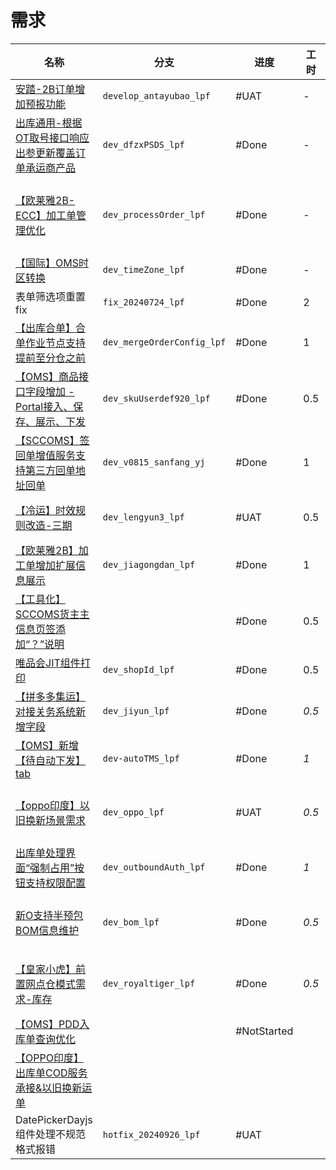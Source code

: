 # 需求

| 名称                                                                                                                                                           | 分支                         | 进度          | 工时    | 事项                              | 备注    |
| ------------------------------------------------------------------------------------------------------------------------------------------------------------ | -------------------------- | ----------- | ----- | ------------------------------- | ----- |
| [安踏-2B订单增加预报功能](https://sfyun-sit.sf-express.com/console/sfcicd/work/issueDetail/story?issueId=2136646&projectId=1832&iterativeId=38678)                     | `develop_antayubao_lpf`    | #UAT        | -     |                                 |       |
| [出库通用-根据OT取号接口响应出参更新覆盖订单承运商产品](https://confluence.sf-express.com/pages/viewpage.action?pageId=405158442)                                                     | `dev_dfzxPSDS_lpf`         | #Done       | -     |                                 |       |
| [【欧莱雅2B-ECC】加工单管理优化](https://sfyun-sit.sf-express.com/console/sfcicd/work/issueDetail/story?issueId=2456688&projectId=1832&iterativeId=46490)                | `dev_processOrder_lpf`     | #Done       | -     | 欧莱雅华南 CDC 项目支持（专项成本）-KJ24047309 |       |
| [【国际】OMS时区转换](https://sfyun-sit.sf-express.com/console/sfcicd/work/issueDetail/story?issueId=2406462&projectId=1832&iterativeId=46490)                       | `dev_timeZone_lpf`         | #Done       | -     | 国际供应链底盘建设                       |       |
| 表单筛选项重置 fix                                                                                                                                                  | `fix_20240724_lpf`         | #Done       | 2     | 底盘架构治理                          |       |
| [【出库合单】合单作业节点支持提前至分仓之前](https://confluence.sf-express.com/pages/viewpage.action?pageId=414015173)                                                            | `dev_mergeOrderConfig_lpf` | #Done       | 1     | 区域日常运维 -KJ24019708              |       |
| [【OMS】商品接口字段增加 - Portal接入、保存、展示、下发](https://sfyun-sit.sf-express.com/console/sfcicd/work/issueDetail/story?issueId=2512885&projectId=1832&iterativeId=47520) | `dev_skuUserdef920_lpf`    | #Done       | 0.5   | 汤臣倍健武汉仓项目支持                     |       |
| [【SCCOMS】签回单增值服务支持第三方回单地址回单](https://sfyun-sit.sf-express.com/console/sfcicd/work/issueDetail/story?issueId=2510378&projectId=1832&iterativeId=47520 )       | `dev_v0815_sanfang_yj`     | #Done       | 1     | 区域日常运维 -KJ24019708              |       |
| [【冷运】时效规则改造-三期](https://sfyun-sit.sf-express.com/console/sfcicd/work/issueDetail/story?issueId=2525031&projectId=1832&iterativeId=47769 )                    | `dev_lengyun3_lpf`         | #UAT        | 0.5   | 冷运仓储产品项目 -KJ23121497            |       |
| [【欧莱雅2B】加工单增加扩展信息展示](https://sfyun-sit.sf-express.com/console/sfcicd/work/issueDetail/story?issueId=2524443&projectId=1832&iterativeId=47782)                | `dev_jiagongdan_lpf`       | #Done       | 1     | 欧莱雅仓配一体建设 -KJ24016472           |       |
| [【工具化】SCCOMS货主主信息页签添加“？”说明](https://sfyun-sit.sf-express.com/console/sfcicd/work/issueDetail/story?issueId=2512866&projectId=1832&iterativeId=46601 )        |                            | #Done       | 0.5   | 客户接入工具化 -KJ24012732             |       |
| [唯品会JIT组件打印](https://sfyun-sit.sf-express.com/console/sfcicd/work/issueDetail/story?issueId=2530078&projectId=1832&iterativeId=47769&VNK=6c4753bd)           | `dev_shopId_lpf`           | #Done       | 0.5   | 总部 O 线日常迭代及运维                   |       |
| [【拼多多集运】对接关务系统新增字段](https://sfyun-sit.sf-express.com/console/sfcicd/work/issueDetail/story?issueId=2537303&projectId=1832&iterativeId=47782&VNK=14b80f98)    | `dev_jiyun_lpf`            | #Done       | *0.5* | 拼多多&天猫集运业务支持                    |       |
| [【OMS】新增【待自动下发】tab](https://sfyun-sit.sf-express.com/console/sfcicd/work/issueDetail/story?issueId=2529600&projectId=1832&iterativeId=48749)                 | `dev-autoTMS_lpf`          | #Done       | *1*   | 总部 O 线日常迭代及运维 -KJ24015191       |       |
| [【oppo印度】以旧换新场景需求](https://sfyun-sit.sf-express.com/console/sfcicd/work/issueDetail/story?issueId=2552452&projectId=1832)                                    | `dev_oppo_lpf`             | #UAT        | *0.5* | 亚洲大区供应链仓配项目赋能及交付 -KJ24017704    |       |
| [出库单处理界面“强制占用”按钮支持权限配置](https://sfyun-sit.sf-express.com/console/sfcicd/work/issueDetail/story?issueId=2590260&projectId=1832&iterativeId=48748)             | `dev_outboundAuth_lpf`     | #Done       | *1*   | 存量 KA 项目日常运维 -KJ24017150        |       |
| [新O支持半预包BOM信息维护](https://sfyun-sit.sf-express.com/console/sfcicd/work/issueDetail/story?issueId=2580871&projectId=1832&iterativeId=48749&VNK=4b7df86b)       | `dev_bom_lpf`              | #Done       | *0.5* |                                 | 9 月没填 |
| [【皇家小虎】前置网点仓模式需求-库存](https://sfyun-sit.sf-express.com/console/sfcicd/work/issueDetail/story?issueId=2586529&projectId=1832&iterativeId=48749&VNK=82443e19)   | `dev_royaltiger_lpf`       | #Done       | *0.5* |                                 | 9 月没填 |
| [【OMS】PDD入库单查询优化](https://sfyun-sit.sf-express.com/console/sfcicd/work/issueDetail/story?issueId=2615019&projectId=1832&iterativeId=49168)                   |                            | #NotStarted |       |                                 |       |
| [【OPPO印度】出库单COD服务承接&以旧换新运单](https://sfyun-sit.sf-express.com/console/sfcicd/work/issueDetail/story?issueId=2618619&projectId=1832)                           |                            |             |       |                                 |       |
| DatePickerDayjs组件处理不规范格式报错                                                                                                                                   | `hotfix_20240926_lpf`      | #UAT        |       |                                 |       |
